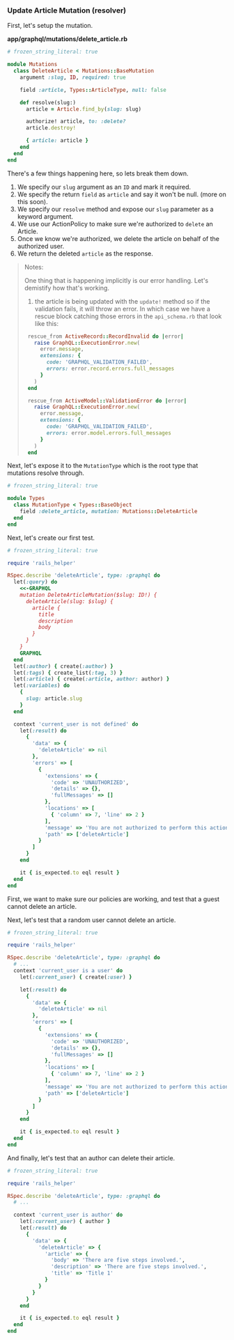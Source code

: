 ### Update Article Mutation (resolver)

First, let's setup the mutation.

**app/graphql/mutations/delete_article.rb**

```rb
# frozen_string_literal: true

module Mutations
  class DeleteArticle < Mutations::BaseMutation
    argument :slug, ID, required: true

    field :article, Types::ArticleType, null: false

    def resolve(slug:)
      article = Article.find_by(slug: slug)

      authorize! article, to: :delete?
      article.destroy!

      { article: article }
    end
  end
end
```

There's a few things happening here, so lets break them down.

1. We specify our `slug` argument as an `ID` and mark it required.
2. We specify the return `field` as `article` and say it won't be null. (more on this soon).
3. We specify our `resolve` method and expose our `slug` parameter as a keyword argument.
4. We use our ActionPolicy to make sure we're authorized to `delete` an Article.
5. Once we know we're authorized, we delete the article on behalf of the authorized user.
6. We return the deleted `article` as the response.

> Notes:
>
> One thing that is happening implicitly is our error handling. Let's demistify how that's working.
>
> 1. the article is being updated with the `update!` method so if the validation fails, it will throw an error. In which case we have a rescue block catching those errors in the `api_schema.rb` that look like this:
>
> ```rb
>  rescue_from ActiveRecord::RecordInvalid do |error|
>    raise GraphQL::ExecutionError.new(
>      error.message,
>      extensions: {
>        code: 'GRAPHQL_VALIDATION_FAILED',
>        errors: error.record.errors.full_messages
>      }
>    )
>  end
>
>  rescue_from ActiveModel::ValidationError do |error|
>    raise GraphQL::ExecutionError.new(
>      error.message,
>      extensions: {
>        code: 'GRAPHQL_VALIDATION_FAILED',
>        errors: error.model.errors.full_messages
>      }
>    )
>  end
> ```

Next, let's expose it to the `MutationType` which is the root type that mutations resolve through.

```rb
# frozen_string_literal: true

module Types
  class MutationType < Types::BaseObject
    field :delete_article, mutation: Mutations::DeleteArticle
  end
end

```

Next, let's create our first test.

```rb
# frozen_string_literal: true

require 'rails_helper'

RSpec.describe 'deleteArticle', type: :graphql do
  let(:query) do
    <<-GRAPHQL
    mutation DeleteArticleMutation($slug: ID!) {
      deleteArticle(slug: $slug) {
        article {
          title
          description
          body
        }
      }
    }
    GRAPHQL
  end
  let(:author) { create(:author) }
  let(:tags) { create_list(:tag, 3) }
  let(:article) { create(:article, author: author) }
  let(:variables) do
    {
      slug: article.slug
    }
  end

  context 'current_user is not defined' do
    let(:result) do
      {
        'data' => {
          'deleteArticle' => nil
        },
        'errors' => [
          {
            'extensions' => {
              'code' => 'UNAUTHORIZED',
              'details' => {},
              'fullMessages' => []
            },
            'locations' => [
              { 'column' => 7, 'line' => 2 }
            ],
            'message' => 'You are not authorized to perform this action',
            'path' => ['deleteArticle']
          }
        ]
      }
    end

    it { is_expected.to eql result }
  end
end
```

First, we want to make sure our policies are working, and test that a guest cannot delete an article.

Next, let's test that a random user cannot delete an article.

```rb
# frozen_string_literal: true

require 'rails_helper'

RSpec.describe 'deleteArticle', type: :graphql do
  # ...
  context 'current_user is a user' do
    let(:current_user) { create(:user) }

    let(:result) do
      {
        'data' => {
          'deleteArticle' => nil
        },
        'errors' => [
          {
            'extensions' => {
              'code' => 'UNAUTHORIZED',
              'details' => {},
              'fullMessages' => []
            },
            'locations' => [
              { 'column' => 7, 'line' => 2 }
            ],
            'message' => 'You are not authorized to perform this action',
            'path' => ['deleteArticle']
          }
        ]
      }
    end

    it { is_expected.to eql result }
  end
end
```

And finally, let's test that an author can delete their article.

```rb
# frozen_string_literal: true

require 'rails_helper'

RSpec.describe 'deleteArticle', type: :graphql do
  # ...

  context 'current_user is author' do
    let(:current_user) { author }
    let(:result) do
      {
        'data' => {
          'deleteArticle' => {
            'article' => {
              'body' => 'There are five steps involved.',
              'description' => 'There are five steps involved.',
              'title' => 'Title 1'
            }
          }
        }
      }
    end

    it { is_expected.to eql result }
  end
end
```
